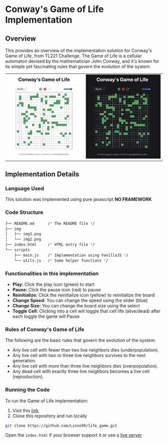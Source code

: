 # Conway's Game of Life Implementation

## Overview

This provides an overview of the implementation solution for Conway's Game of Life, from TL221 Challenge. The Game of Life is a cellular automaton devised by the mathematician John Conway, and it's known for its simple yet fascinating rules that govern the evolution of the system.

<table>
  <tbody>
    <tr>
      <td><img src="./img/img1.png" /></td>
      <td><img src="./img/img2.png" /></td>
    </tr>
  </tbody>
</table>

## Implementation Details

### Language Used

This solution was implemented using pure javascript **NO FRAMEWORK**

### Code Structure

```sh
├── README.md      /* The README file */
├── img
│   ├── img1.png
│   └── img2.png
├── index.html     /* HTML entry file */
└── scripts
    ├── main.js    /* Implementation using VanillaJS */
    └── utils.js   /* Some helper functions */
```

### Functionalities in this implementation

- **Play:** Click the play icon (green) to start
- **Pause:** Click the pause icon (red) to pause
- **Reinitialize:** Click the reinitialize icon (yellow) to reinitialize the board
- **Change Speed:** You can change the speed using the slider (blue)
- **Change Size:** You can change the board size using the select
- **Toggle Cell:** Clicking into a cell will toggle that cell life (alive/dead) after each toggle the game will Pause

### Rules of Conway's Game of Life

The following are the basic rules that govern the evolution of the system:

- Any live cell with fewer than two live neighbors dies (underpopulation).
- Any live cell with two or three live neighbors survives to the next generation.
- Any live cell with more than three live neighbors dies (overpopulation).
- Any dead cell with exactly three live neighbors becomes a live cell (reproduction).

### Running the Code

To run the Game of Life implementation:

1. Visit this [link](https://linzo99.github.io/life_game/)
2. Clone this repository and run locally

```bash
git clone https://github.com/Linzo99/life_game.git
```

Open the `index.html` if your browser support it or use a [live server](https://www.npmjs.com/package/live-server)
